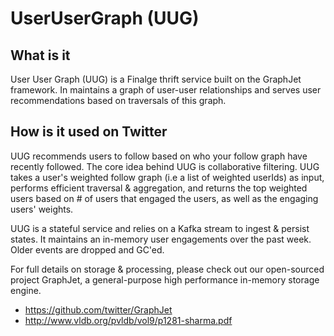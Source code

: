 # UserUserGraph (UUG)

## What is it
User User Graph (UUG) is a Finalge thrift service built on the GraphJet framework. In maintains a graph of user-user relationships and serves user recommendations based on traversals of this graph.

## How is it used on Twitter
UUG recommends users to follow based on who your follow graph have recently followed.
The core idea behind UUG is collaborative filtering. UUG takes a user's weighted follow graph (i.e a list of weighted userIds) as input, 
performs efficient traversal & aggregation, and returns the top weighted users based on # of users that engaged the users, as well as 
the engaging users' weights.

UUG is a stateful service and relies on a Kafka stream to ingest & persist states. It maintains an in-memory user engagements over the past 
week. Older events are dropped and GC'ed. 

For full details on storage & processing, please check out our open-sourced project GraphJet, a general-purpose high performance in-memory storage engine.
- https://github.com/twitter/GraphJet
- http://www.vldb.org/pvldb/vol9/p1281-sharma.pdf
